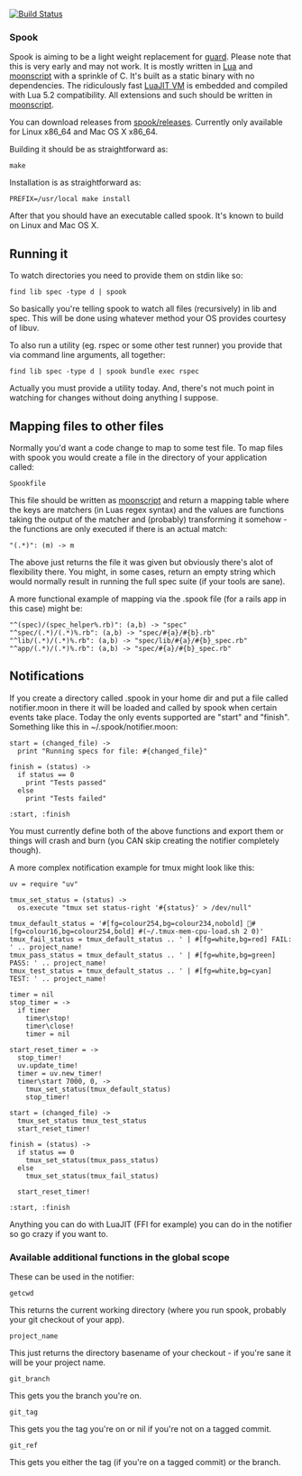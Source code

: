 [![Build Status](https://travis-ci.org/johnae/spook.svg)](https://travis-ci.org/johnae/spook)

### Spook

Spook is aiming to be a light weight replacement for [guard](https://github.com/guard/guard). Please note that this is very early and may not work.
It is mostly written in [Lua](http://www.lua.org) and [moonscript](https://github.com/leafo/moonscript) with a sprinkle of C. It's built as a static
binary with no dependencies. The ridiculously fast [LuaJIT VM](http://luajit.org/) is embedded and compiled with Lua 5.2 compatibility. All extensions
and such should be written in [moonscript](https://github.com/leafo/moonscript).

You can download releases from [spook/releases](https://github.com/johnae/spook/releases). Currently only available for Linux x86_64 and Mac OS X x86_64.

Building it should be as straightforward as:

```
make
```

Installation is as straightforward as:

```
PREFIX=/usr/local make install
```

After that you should have an executable called spook. It's known to build on Linux and Mac OS X.

## Running it

To watch directories you need to provide them on stdin like so:

```
find lib spec -type d | spook
```

So basically you're telling spook to watch all files (recursively) in lib and spec. This will be done using whatever method
your OS provides courtesy of libuv.


To also run a utility (eg. rspec or some other test runner) you provide that via command line arguments, all together:

```
find lib spec -type d | spook bundle exec rspec
```

Actually you must provide a utility today. And, there's not much point in watching for changes without doing anything I suppose.

## Mapping files to other files

Normally you'd want a code change to map to some test file. To map files with spook you would create a file in the directory of your application called:

```
Spookfile
```

This file should be written as [moonscript](https://github.com/leafo/moonscript) and return a mapping table where the keys are matchers (in Luas regex syntax)
and the values are functions taking the output of the matcher and (probably) transforming it somehow - the functions are only executed if there is an actual match:

```moonscript
"(.*)": (m) -> m
```

The above just returns the file it was given but obviously there's alot of flexibility there. You might, in some cases, return an empty string which would normally result in running the full spec suite (if your tools are sane).

A more functional example of mapping via the .spook file (for a rails app in this case) might be:

```moonscript
"^(spec)/(spec_helper%.rb)": (a,b) -> "spec"
"^spec/(.*)/(.*)%.rb": (a,b) -> "spec/#{a}/#{b}.rb"
"^lib/(.*)/(.*)%.rb": (a,b) -> "spec/lib/#{a}/#{b}_spec.rb"
"^app/(.*)/(.*)%.rb": (a,b) -> "spec/#{a}/#{b}_spec.rb"
```

## Notifications

If you create a directory called .spook in your home dir and put a file called notifier.moon in there it will be loaded
and called by spook when certain events take place. Today the only events supported are "start" and "finish".
Something like this in ~/.spook/notifier.moon:

```moonscript
start = (changed_file) ->
  print "Running specs for file: #{changed_file}"

finish = (status) ->
  if status == 0
    print "Tests passed"
  else
    print "Tests failed"

:start, :finish
```

You must currently define both of the above functions and export them or things will crash and burn (you CAN skip creating the notifier completely though).

A more complex notification example for tmux might look like this:

```moonscript
uv = require "uv"

tmux_set_status = (status) ->
  os.execute "tmux set status-right '#{status}' > /dev/null"

tmux_default_status = '#[fg=colour254,bg=colour234,nobold] #[fg=colour16,bg=colour254,bold] #(~/.tmux-mem-cpu-load.sh 2 0)'
tmux_fail_status = tmux_default_status .. ' | #[fg=white,bg=red] FAIL: ' .. project_name!
tmux_pass_status = tmux_default_status .. ' | #[fg=white,bg=green] PASS: ' .. project_name!
tmux_test_status = tmux_default_status .. ' | #[fg=white,bg=cyan] TEST: ' .. project_name!

timer = nil
stop_timer = ->
  if timer
    timer\stop!
    timer\close!
    timer = nil

start_reset_timer = ->
  stop_timer!
  uv.update_time!
  timer = uv.new_timer!
  timer\start 7000, 0, ->
    tmux_set_status(tmux_default_status)
    stop_timer!

start = (changed_file) ->
  tmux_set_status tmux_test_status
  start_reset_timer!

finish = (status) ->
  if status == 0
    tmux_set_status(tmux_pass_status)
  else
    tmux_set_status(tmux_fail_status)

  start_reset_timer!

:start, :finish
```

Anything you can do with LuaJIT (FFI for example) you can do in the notifier so go crazy if you want to.

### Available additional functions in the global scope

These can be used in the notifier:

```moonscript
getcwd
```

This returns the current working directory (where you run spook, probably your git checkout of your app).

```moonscript
project_name
```

This just returns the directory basename of your checkout - if you're sane it will be your project name.

```moonscript
git_branch
```

This gets you the branch you're on.

```moonscript
git_tag
```

This gets you the tag you're on or nil if you're not on a tagged commit.

```moonscript
git_ref
```

This gets you either the tag (if you're on a tagged commit) or the branch.
